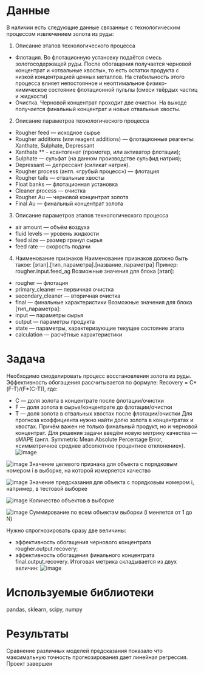 # Данные
В наличии есть следующие данные связанные с технологическим процессом извлечением золота из руды:
1. Описание этапов технологического процесса
- Флотация. Во флотационную установку подаётся смесь золотосодержащей руды. После обогащения получается черновой концентрат и «отвальные хвосты», то есть остатки продукта с низкой концентрацией ценных металлов. На стабильность этого процесса влияет непостоянное и неоптимальное физико-химическое состояние флотационной пульпы (смеси твёрдых частиц и жидкости)
- Очистка. Черновой концентрат проходит две очистки. На выходе получается финальный концентрат и новые отвальные хвосты.

2. Описание параметров технологического процесса
- Rougher feed — исходное сырье
- Rougher additions (или reagent additions) — флотационные реагенты: Xanthate, Sulphate, Depressant
- Xanthate ** - ксантогенат (промотер, или активатор флотации);
- Sulphate — сульфат (на данном производстве сульфид натрия);
- Depressant — депрессант (силикат натрия).
- Rougher process (англ. «грубый процесс») — флотация
- Rougher tails — отвальные хвосты
- Float banks — флотационная установка
- Cleaner process — очистка
- Rougher Au — черновой концентрат золота
- Final Au — финальный концентрат золота

3. Описание параметров этапов технологического процесса
- air amount — объём воздуха
- fluid levels — уровень жидкости
- feed size — размер гранул сырья
- feed rate — скорость подачи

4. Наименование признаков
Наименование признаков должно быть такое:
[этап].[тип_параметра].[название_параметра]
Пример: rougher.input.feed_ag
Возможные значения для блока [этап]:
- rougher — флотация
- primary_cleaner — первичная очистка
- secondary_cleaner — вторичная очистка
- final — финальные характеристики
Возможные значения для блока [тип_параметра]:
- input — параметры сырья
- output — параметры продукта
- state — параметры, характеризующие текущее состояние этапа
- calculation — расчётные характеристики


# Задача
Необходимо смоделировать процесс восстановления золота из руды. Эффективность обогащения рассчитывается по формуле:
Recovery = С*(F-T)/(F*(C-T)), где:
- C — доля золота в концентрате после флотации/очистки
- F — доля золота в сырье/концентрате до флотации/очистки
- T — доля золота в отвальных хвостах после флотации/очистки
Для прогноза коэффициента нужно найти долю золота в концентратах и хвостах. Причём важен не только финальный продукт, но и черновой концентрат.
Для решения задачи введём новую метрику качества — sMAPE (англ. Symmetric Mean Absolute Percentage Error, «симметричное среднее абсолютное процентное отклонение»).
![image](https://user-images.githubusercontent.com/121233047/210042306-ce0058c8-5c5f-485a-8143-2e43005aaa23.png)

![image](https://user-images.githubusercontent.com/121233047/210042380-f4952ce9-13f7-4b01-b0d0-ce7d7db84bf7.png) Значение целевого признака для объекта с порядковым номером i в выборке, на которой измеряется качество

![image](https://user-images.githubusercontent.com/121233047/210042479-2c78b6a3-8d2a-4ec2-a962-8fe0da9c1835.png)
Значение предсказания для объекта с порядковым номером i, например, в тестовой выборке

![image](https://user-images.githubusercontent.com/121233047/210042531-0888a7b5-3c17-4cb9-bdd4-548f7a4351c5.png)
Количество объектов в выборке

![image](https://user-images.githubusercontent.com/121233047/210042713-dc3fbeb8-7af3-48bf-b98c-4554c877ea29.png)
Суммирование по всем объектам выборки (i меняется от 1 до N)

Нужно спрогнозировать сразу две величины:
- эффективность обогащения чернового концентрата rougher.output.recovery;
- эффективность обогащения финального концентрата final.output.recovery.
Итоговая метрика складывается из двух величин:
![image](https://user-images.githubusercontent.com/121233047/210042782-fbffd62b-6cb3-46d4-bf67-0d0d4a61e796.png)


# Используемые библиотеки
pandas, sklearn, scipy, numpy

# Результаты
Сравнение различных моделей предсказания показало что максимальную точность прогнозирования дает линейная регрессия. Проект завершен
